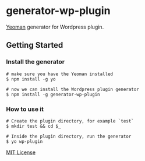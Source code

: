 # generator-wp-plugin 

[Yeoman](http://yeoman.io) generator for Wordpress plugin.

## Getting Started

### Install the generator

```
# make sure you have the Yeoman installed
$ npm install -g yo

# now we can install the Wordpress plugin generator
$ npm install -g generator-wp-plugin
```

### How to use it

```
# Create the plugin directory, for example `test`
$ mkdir test && cd $_

# Inside the plugin directory, run the generator
$ yo wp-plugin
```

[MIT License](http://en.wikipedia.org/wiki/MIT_License)
